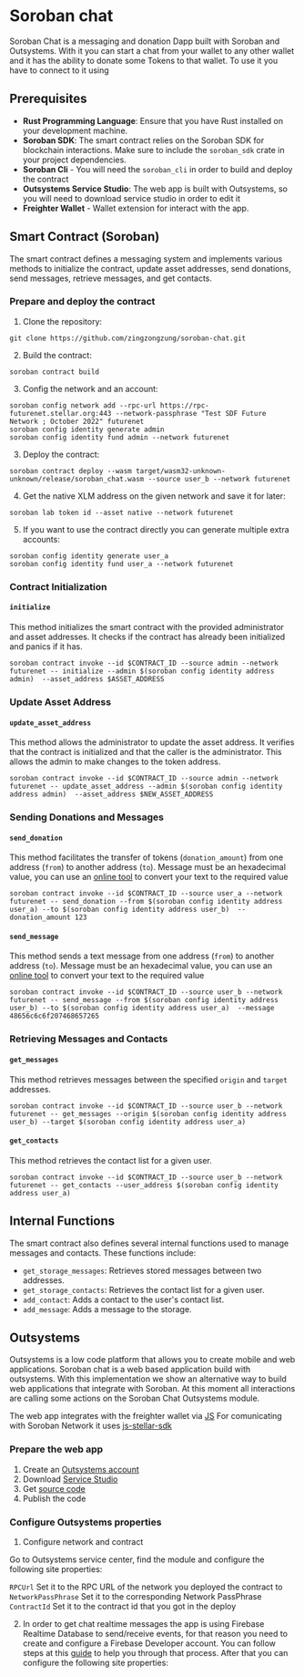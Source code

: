 # Soroban chat

Soroban Chat is a messaging and donation Dapp built with Soroban and Outsystems. With it you can start a chat from your wallet to any other wallet and it has the ability to donate some Tokens to that wallet.
To use it you have to connect to it using 

## Prerequisites

- **Rust Programming Language**: Ensure that you have Rust installed on your development machine.
- **Soroban SDK**: The smart contract relies on the Soroban SDK for blockchain interactions. Make sure to include the `soroban_sdk` crate in your project dependencies.
- **Soroban Cli** - You will need the `soroban_cli` in order to build and deploy the contract
- **Outsystems Service Studio**: The web app is built with Outsystems, so you will need to download service studio in order to edit it
- **Freighter Wallet** - Wallet extension for interact with the app.



## Smart Contract (Soroban)

The smart contract defines a messaging system and implements various methods to initialize the contract, update asset addresses, send donations, send messages, retrieve messages, and get contacts.

### Prepare and deploy the contract

1. Clone the repository:
```
git clone https://github.com/zingzongzung/soroban-chat.git
```

2. Build the contract:
```
soroban contract build
```

3. Config the network and an account:
```
soroban config network add --rpc-url https://rpc-futurenet.stellar.org:443 --network-passphrase "Test SDF Future Network ; October 2022" futurenet
soroban config identity generate admin
soroban config identity fund admin --network futurenet
```

3. Deploy the contract:
```
soroban contract deploy --wasm target/wasm32-unknown-unknown/release/soroban_chat.wasm --source user_b --network futurenet
```

4. Get the native XLM address on the given network and save it for later:
```
soroban lab token id --asset native --network futurenet
```

5. If you want to use the contract directly you can generate multiple extra accounts:
```
soroban config identity generate user_a
soroban config identity fund user_a --network futurenet
```

### Contract Initialization

#### `initialize`

This method initializes the smart contract with the provided administrator and asset addresses. It checks if the contract has already been initialized and panics if it has.

```
soroban contract invoke --id $CONTRACT_ID --source admin --network futurenet -- initialize --admin $(soroban config identity address admin)  --asset_address $ASSET_ADDRESS
```

### Update Asset Address

#### `update_asset_address`

This method allows the administrator to update the asset address. It verifies that the contract is initialized and that the caller is the administrator.
This allows the admin to make changes to the token address.

```
soroban contract invoke --id $CONTRACT_ID --source admin --network futurenet -- update_asset_address --admin $(soroban config identity address admin)  --asset_address $NEW_ASSET_ADDRESS
```

### Sending Donations and Messages

#### `send_donation`

This method facilitates the transfer of tokens (`donation_amount`) from one address (`from`) to another address (`to`). 
Message must be an hexadecimal value, you can use an [online tool](https://codebeautify.org/string-hex-converter)  to convert your text to the required value

```
soroban contract invoke --id $CONTRACT_ID --source user_a --network futurenet -- send_donation --from $(soroban config identity address user_a) --to $(soroban config identity address user_b)  --donation_amount 123
```

#### `send_message`

This method sends a text message from one address (`from`) to another address (`to`).
Message must be an hexadecimal value, you can use an [online tool](https://codebeautify.org/string-hex-converter)  to convert your text to the required value

```
soroban contract invoke --id $CONTRACT_ID --source user_b --network futurenet -- send_message --from $(soroban config identity address user_b) --to $(soroban config identity address user_a)  --message 48656c6c6f207468657265
```

### Retrieving Messages and Contacts

#### `get_messages`

This method retrieves messages between the specified `origin` and `target` addresses.

```
soroban contract invoke --id $CONTRACT_ID --source user_b --network futurenet -- get_messages --origin $(soroban config identity address user_b) --target $(soroban config identity address user_a)   
```

#### `get_contacts`

This method retrieves the contact list for a given user.

```
soroban contract invoke --id $CONTRACT_ID --source user_b --network futurenet -- get_contacts --user_address $(soroban config identity address user_a) 
```

## Internal Functions

The smart contract also defines several internal functions used to manage messages and contacts. These functions include:

- `get_storage_messages`: Retrieves stored messages between two addresses.
- `get_storage_contacts`: Retrieves the contact list for a given user.
- `add_contact`: Adds a contact to the user's contact list.
- `add_message`: Adds a message to the storage.



## Outsystems

Outsystems is a low code platform that allows you to create mobile and web applications. Soroban chat is a web based application build with outsystems.
With this implementation we show an alternative way to build web applications that integrate with Soroban. At this moment all interactions are calling some actions on the Soroban Chat Outsystems module.

The web app integrates with the freighter wallet via [JS](https://docs.freighter.app/docs/)
For comunicating with Soroban Network it uses [js-stellar-sdk](https://github.com/stellar/js-stellar-sdk)

### Prepare the web app

1. Create an [Outsystems account](https://www.outsystems.com/Platform/Signup)
2. Download [Service Studio](https://www.outsystems.com/downloads/)
3. Get [source code](https://www.outsystems.com/forge/component-overview/8431/gtree)
4. Publish the code

### Configure Outsystems properties

1. Configure network and contract

Go to Outsystems service center, find the module and configure the following site properties:

`RPCUrl` Set it to the RPC URL of the network you deployed the contract to
`NetworkPassPhrase` Set it to the corresponding Network PassPhrase
`ContractId` Set it to the contract id that you got in the deploy

2. In order to get chat realtime messages the app is using Firebase Realtime Database to send/receive events, for that reason you need to create and configure a Firebase Developer account. You can follow steps at this [guide](https://www.outsystems.com/forge/component-documentation/1406/firebase/0) to help you through that process.
After that you can configure the following site properties:


